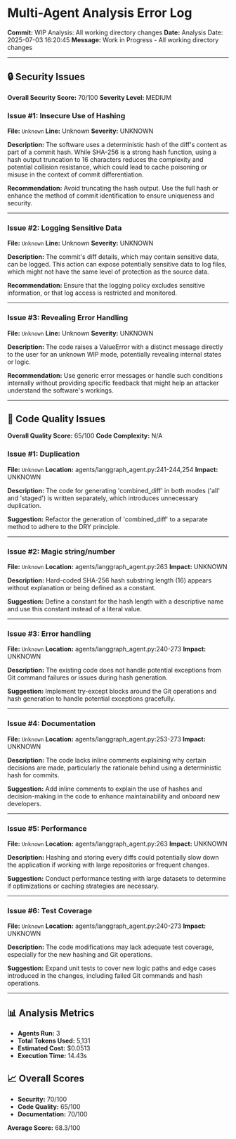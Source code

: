 # Multi-Agent Analysis Error Log

**Commit:** WIP Analysis: All working directory changes
**Date:** Analysis Date: 2025-07-03 16:20:45
**Message:** Work in Progress - All working directory changes

---

## 🔒 Security Issues

**Overall Security Score:** 70/100
**Severity Level:** MEDIUM

### Issue #1: Insecure Use of Hashing
**File:** `Unknown`
**Line:** Unknown
**Severity:** UNKNOWN

**Description:**
The software uses a deterministic hash of the diff's content as part of a commit hash. While SHA-256 is a strong hash function, using a hash output truncation to 16 characters reduces the complexity and potential collision resistance, which could lead to cache poisoning or misuse in the context of commit differentiation.

**Recommendation:**
Avoid truncating the hash output. Use the full hash or enhance the method of commit identification to ensure uniqueness and security.

---

### Issue #2: Logging Sensitive Data
**File:** `Unknown`
**Line:** Unknown
**Severity:** UNKNOWN

**Description:**
The commit's diff details, which may contain sensitive data, can be logged. This action can expose potentially sensitive data to log files, which might not have the same level of protection as the source data.

**Recommendation:**
Ensure that the logging policy excludes sensitive information, or that log access is restricted and monitored.

---

### Issue #3: Revealing Error Handling
**File:** `Unknown`
**Line:** Unknown
**Severity:** UNKNOWN

**Description:**
The code raises a ValueError with a distinct message directly to the user for an unknown WIP mode, potentially revealing internal states or logic.

**Recommendation:**
Use generic error messages or handle such conditions internally without providing specific feedback that might help an attacker understand the software's workings.

---

## 🎯 Code Quality Issues

**Overall Quality Score:** 65/100
**Code Complexity:** N/A

### Issue #1: Duplication
**File:** `Unknown`
**Location:** agents/langgraph_agent.py:241-244,254
**Impact:** UNKNOWN

**Description:**
The code for generating 'combined_diff' in both modes ('all' and 'staged') is written separately, which introduces unnecessary duplication.

**Suggestion:**
Refactor the generation of 'combined_diff' to a separate method to adhere to the DRY principle.

---

### Issue #2: Magic string/number
**File:** `Unknown`
**Location:** agents/langgraph_agent.py:263
**Impact:** UNKNOWN

**Description:**
Hard-coded SHA-256 hash substring length (16) appears without explanation or being defined as a constant.

**Suggestion:**
Define a constant for the hash length with a descriptive name and use this constant instead of a literal value.

---

### Issue #3: Error handling
**File:** `Unknown`
**Location:** agents/langgraph_agent.py:240-273
**Impact:** UNKNOWN

**Description:**
The existing code does not handle potential exceptions from Git command failures or issues during hash generation.

**Suggestion:**
Implement try-except blocks around the Git operations and hash generation to handle potential exceptions gracefully.

---

### Issue #4: Documentation
**File:** `Unknown`
**Location:** agents/langgraph_agent.py:253-273
**Impact:** UNKNOWN

**Description:**
The code lacks inline comments explaining why certain decisions are made, particularly the rationale behind using a deterministic hash for commits.

**Suggestion:**
Add inline comments to explain the use of hashes and decision-making in the code to enhance maintainability and onboard new developers.

---

### Issue #5: Performance
**File:** `Unknown`
**Location:** agents/langgraph_agent.py:263
**Impact:** UNKNOWN

**Description:**
Hashing and storing every diffs could potentially slow down the application if working with large repositories or frequent changes.

**Suggestion:**
Conduct performance testing with large datasets to determine if optimizations or caching strategies are necessary.

---

### Issue #6: Test Coverage
**File:** `Unknown`
**Location:** agents/langgraph_agent.py:240-273
**Impact:** UNKNOWN

**Description:**
The code modifications may lack adequate test coverage, especially for the new hashing and Git operations.

**Suggestion:**
Expand unit tests to cover new logic paths and edge cases introduced in the changes, including failed Git commands and hash operations.

---

## 📊 Analysis Metrics

- **Agents Run:** 3
- **Total Tokens Used:** 5,131
- **Estimated Cost:** $0.0513
- **Execution Time:** 14.43s

## 📈 Overall Scores

- **Security:** 70/100
- **Code Quality:** 65/100
- **Documentation:** 70/100

**Average Score:** 68.3/100
